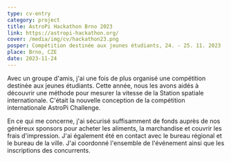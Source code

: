 ```yaml
---
type: cv-entry
category: project
title: AstroPi Hackathon Brno 2023
link: https://astropi-hackathon.org/
cover: /media/img/cv/hackathon23.png
posper: Compétition destinée aux jeunes étudiants, 24. - 25. 11. 2023
place: Brno, CZE
date: 2023-11-24
---
```

Avec un groupe d'amis, j'ai une fois de plus organisé une compétition destinée aux jeunes étudiants. Cette année, nous les avons aidés à découvrir une méthode pour mesurer la vitesse de la Station spatiale internationale. C'était la nouvelle conception de la compétition internationale AstroPi Challenge.

En ce qui me concerne, j'ai sécurisé suffisamment de fonds auprès de nos généreux sponsors pour acheter les aliments, la marchandise et couvrir les frais d'impression. J'ai également été en contact avec le bureau régional et le bureau de la ville. J'ai coordonné l'ensemble de l'événement ainsi que les inscriptions des concurrents.
